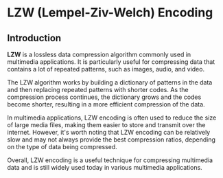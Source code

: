 # LZW (Lempel-Ziv-Welch) Encoding



## Introduction

**LZW** is a lossless data compression algorithm commonly used in multimedia applications. It is particularly useful for compressing data that contains a lot of repeated patterns, such as images, audio, and video.

The LZW algorithm works by building a dictionary of patterns in the data and then replacing repeated patterns with shorter codes. As the compression process continues, the dictionary grows and the codes become shorter, resulting in a more efficient compression of the data.

In multimedia applications, LZW encoding is often used to reduce the size of large media files, making them easier to store and transmit over the internet. However, it's worth noting that LZW encoding can be relatively slow and may not always provide the best compression ratios, depending on the type of data being compressed.

Overall, LZW encoding is a useful technique for compressing multimedia data and is still widely used today in various multimedia applications.

